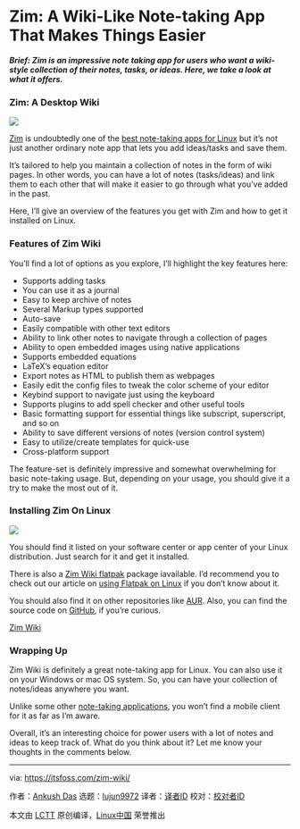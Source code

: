 [#]: collector: (lujun9972)
[#]: translator: ( )
[#]: reviewer: ( )
[#]: publisher: ( )
[#]: url: ( )
[#]: subject: (Zim: A Wiki-Like Note-taking App That Makes Things Easier)
[#]: via: (https://itsfoss.com/zim-wiki/)
[#]: author: (Ankush Das https://itsfoss.com/author/ankush/)

Zim: A Wiki-Like Note-taking App That Makes Things Easier
======

_**Brief: Zim is an impressive note taking app for users who want a wiki-style collection of their notes, tasks, or ideas. Here, we take a look at what it offers.**_

### Zim: A Desktop Wiki

![][1]

[Zim][2] is undoubtedly one of the [best note-taking apps for Linux][3] but it’s not just another ordinary note app that lets you add ideas/tasks and save them.

It’s tailored to help you maintain a collection of notes in the form of wiki pages. In other words, you can have a lot of notes (tasks/ideas) and link them to each other that will make it easier to go through what you’ve added in the past.

Here, I’ll give an overview of the features you get with Zim and how to get it installed on Linux.

### Features of Zim Wiki

You’ll find a lot of options as you explore, I’ll highlight the key features here:

  * Supports adding tasks
  * You can use it as a journal
  * Easy to keep archive of notes
  * Several Markup types supported
  * Auto-save
  * Easily compatible with other text editors
  * Ability to link other notes to navigate through a collection of pages
  * Ability to open embedded images using native applications
  * Supports embedded equations
  * LaTeX’s equation editor
  * Export notes as HTML to publish them as webpages
  * Easily edit the config files to tweak the color scheme of your editor
  * Keybind support to navigate just using the keyboard
  * Supports plugins to add spell checker and other useful tools
  * Basic formatting support for essential things like subscript, superscript, and so on
  * Ability to save different versions of notes (version control system)
  * Easy to utilize/create templates for quick-use
  * Cross-platform support



The feature-set is definitely impressive and somewhat overwhelming for basic note-taking usage. But, depending on your usage, you should give it a try to make the most out of it.

### Installing Zim On Linux

![][4]

You should find it listed on your software center or app center of your Linux distribution. Just search for it and get it installed.

There is also a [Zim Wiki flatpak][5] package iavailable. I’d recommend you to check out our article on [using Flatpak on Linux][6] if you don’t know about it.

You should also find it on other repositories like [AUR][7]. Also, you can find the source code on [GitHub][8], if you’re curious.

[Zim Wiki][2]

### Wrapping Up

Zim Wiki is definitely a great note-taking app for Linux. You can also use it on your Windows or mac OS system. So, you can have your collection of notes/ideas anywhere you want.

Unlike some other [note-taking applications][3], you won’t find a mobile client for it as far as I’m aware.

Overall, it’s an interesting choice for power users with a lot of notes and ideas to keep track of. What do you think about it? Let me know your thoughts in the comments below.

--------------------------------------------------------------------------------

via: https://itsfoss.com/zim-wiki/

作者：[Ankush Das][a]
选题：[lujun9972][b]
译者：[译者ID](https://github.com/译者ID)
校对：[校对者ID](https://github.com/校对者ID)

本文由 [LCTT](https://github.com/LCTT/TranslateProject) 原创编译，[Linux中国](https://linux.cn/) 荣誉推出

[a]: https://itsfoss.com/author/ankush/
[b]: https://github.com/lujun9972
[1]: https://i2.wp.com/itsfoss.com/wp-content/uploads/2020/09/zim-wiki-screenshot-1.png?resize=800%2C575&ssl=1
[2]: https://zim-wiki.org/
[3]: https://itsfoss.com/note-taking-apps-linux/
[4]: https://i1.wp.com/itsfoss.com/wp-content/uploads/2020/07/zim-wiki-screenshot.jpg?resize=800%2C590&ssl=1
[5]: https://www.flathub.org/apps/details/org.zim_wiki.Zim
[6]: https://itsfoss.com/flatpak-guide/
[7]: https://itsfoss.com/aur-arch-linux/
[8]: https://github.com/zim-desktop-wiki/zim-desktop-wiki
